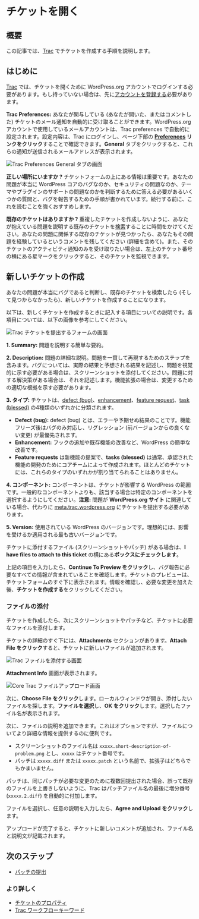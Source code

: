 <!--
# Opening a Ticket
-->

# チケットを開く

<!--
## Overview
-->

## 概要

<!--
This article will walk you through the process of opening a ticket on [Trac](https://core.trac.wordpress.org/).
-->

この記事では、[Trac](https://core.trac.wordpress.org/) でチケットを作成する手順を説明します。

<!--
## Getting Started
-->

## はじめに

<!--
[Trac](https://make.wordpress.org/core/glossary/#trac) requires that you log in with your WordPress.org account to open a ticket. If you do not have one, you will need to [register for an account](https://wordpress.org/support/register.php) before proceeding.
-->

[Trac](https://make.wordpress.org/core/glossary/#trac) では、チケットを開くために WordPress.org アカウントでログインする必要があります。もし持っていない場合は、先に[アカウントを登録する](https://wordpress.org/support/register.php)必要があります。

<!--
**Trac Preferences:** You will automatically receive email notifications for tickets you are involved in (you opened the ticket or commented on it). The email account you use for your WordPress.org account is automatically configured in your Trac preferences. You can check your preferences by logging in to Trac, then **clicking the [Preferences](https://core.trac.wordpress.org/prefs) link** at the bottom of the page. You should see the email address these notifications will be sent to when clicking on the *General* tab.
-->

**Trac Preferences:** あなたが関与している (あなたが開いた、またはコメントした) チケットのメール通知を自動的に受け取ることができます。WordPress.org アカウントで使用しているメールアカウントは、Trac preferences で自動的に設定されます。設定内容は、Trac にログインし、ページ下部の **[Preferences](https://core.trac.wordpress.org/prefs) リンクをクリック**することで確認できます。**General** タブをクリックすると、これらの通知が送信されるメールアドレスが表示されます。

<!--
![Trac Preferences General Tab Screen](https://make.wordpress.org/core/files/2013/10/core-trac-preferences-general-tab1.png)
-->

![Trac Preferences General タブの画面](https://make.wordpress.org/core/files/2013/10/core-trac-preferences-general-tab1.png)

<!--
**Are you in the right place?** The information above the ticket form is important – it asks several questions that you need to answer to determine whether your issue is really a bug with WordPress core, a security issue, or a theme/plugin support issue, as well as steps for reporting bugs. It is strongly recommended that you read it before continuing.
-->

**正しい場所にいますか ?** チケットフォームの上にある情報は重要です。あなたの問題が本当に WordPress コアのバグなのか、セキュリティの問題なのか、テーマやプラグインのサポートの問題なのかを判断するために答える必要があるいくつかの質問と、バグを報告するための手順が書かれています。続行する前に、これを読むことを強くおすすめします。

<!--
**Is there an existing ticket?** Take the time to [search](https://core.trac.wordpress.org/search) for an existing ticket that describes the issue you are having, so you do not create a duplicate ticket. If you find an existing ticket for your issue, leave a comment that you are also experiencing the problem (including details). You can also click the star next to the ticket number in the upper left to watch the ticket if you wish to only receive activity notifications for that ticket.
-->

**既存のチケットはありますか ?** 重複したチケットを作成しないように、あなたが抱えている問題を説明する既存のチケットを[検索](https://core.trac.wordpress.org/search)することに時間をかけてください。あなたの問題に関係する既存のチケットが見つかったら、あなたもその問題を経験しているというコメントを残してください (詳細を含めて)。また、そのチケットのアクティビティ通知のみを受け取りたい場合は、左上のチケット番号の横にある星マークをクリックすると、そのチケットを監視できます。


<!--
## Create A New Ticket
-->

## 新しいチケットの作成

<!--
Once you have determined your issue really is a bug, and searched for an existing ticket (and found none), it’s time to create a new ticket.
-->

あなたの問題が本当にバグであると判断し、既存のチケットを検索したら (そして見つからなかったら)、新しいチケットを作成することになります。

<!--
The following is an explanation of the fields to be completed when creating a new ticket. Use the image below as a visual reference for each of the fields.
-->

以下は、新しくチケットを作成するときに記入する項目についての説明です。各項目については、以下の画像を参考にしてください。

<!--
![Trac Submit Ticket Form Screen](https://make.wordpress.org/core/files/2013/10/core-trac-submit-ticket-form.png)
-->

![Trac チケットを提出するフォームの画面](https://make.wordpress.org/core/files/2013/10/core-trac-submit-ticket-form.png)

<!--
**1\. Summary:** A brief summary of the issue that describes the problem.
-->

**1\. Summary:** 問題を説明する簡単な要約。

<!--
**2\. Description:** A detailed description of the issue. Include steps to reproduce the issue consistently. For bugs, describe the actual versus expected results, and attach a screenshot if you need to visually demonstrate the issue. Describe a possible solution for the issue, if known. For enhancements, you should provide proper rationale for making the change.
-->

**2\. Description:** 問題の詳細な説明。問題を一貫して再現するためのステップを含みます。バグについては、実際の結果と予想される結果を記述し、問題を視覚的に示す必要がある場合は、スクリーンショットを添付してください。問題に対する解決策がある場合は、それを記述します。機能拡張の場合は、変更するための適切な根拠を示す必要があります。

<!--
**3\. Type:** Tickets fall under one of four types – [defect (bug)](https://make.wordpress.org/core/glossary/#bug), [enhancement](https://make.wordpress.org/core/glossary/#enhancement), [feature request](https://make.wordpress.org/core/glossary/#feature-request), and [task (blessed)](https://make.wordpress.org/core/glossary/#task-blessed).
-->

**3\. タイプ:** チケットは、[defect (bug)](https://make.wordpress.org/core/glossary/#bug)、[enhancement](https://make.wordpress.org/core/glossary/#enhancement)、[feature request](https://make.wordpress.org/core/glossary/#feature-request)、[task (blessed)](https://make.wordpress.org/core/glossary/#task-blessed) の4種類のいずれかに分類されます。

<!--
*   **Defect (bug):** A defect (bug) is an error or unexpected result. After feature freeze, only bugs are dealt with, with regressions (adverse changes from the previous version) being the highest priority.
*   **Enhancement:** These are simple improvements to WordPress, such as the addition of a hook or an improvement to an existing feature.
*   **Feature requests** are proposals for new features, and **tasks (blessed)** are usually created by the core team for development of an approved feature. Most tickets will not have either of these types assigned to them.
-->

*   **Defect (bug):** defect (bug) とは、エラーや予期せぬ結果のことです。機能フリーズ後はバグのみ対応し、リグレッション (前バージョンからの良くない変更) が最優先されます。
*   **Enhancement:** フックの追加や既存機能の改善など、WordPress の簡単な改善です。
*   **Feature requests** は新機能の提案で、**tasks (blessed)** は通常、承認された機能の開発のためにコアチームによって作成されます。ほとんどのチケットには、これらのタイプのいずれかが割り当てられることはありません。

<!--
**4\. Component:** The component is the area of WordPress that the ticket affects. Try to choose specific components, when applicable, over more generalized ones. **Note:** If the issue is related to the **WordPress.org site**, you will need to file the ticket on [meta.trac.wordpress.org](https://meta.trac.wordpress.org/) instead.
-->

**4\. コンポーネント:** コンポーネントは、チケットが影響する WordPress の範囲です。一般的なコンポーネントよりも、該当する場合は特定のコンポーネントを選択するようにしてください。**注意:** 問題が **WordPress.org サイト** に関連している場合、代わりに [meta.trac.wordpress.org](https://meta.trac.wordpress.org/) にチケットを提出する必要があります。

<!--
**5\. Version:** The version of WordPress being used. Ideally, this would be the earliest affected or applicable version.
-->

**5\. Version:** 使用されている WordPress のバージョンです。理想的には、影響を受けるか適用される最も古いバージョンです。

<!--
If you have files to include with the ticket (screenshots or a patch), **check the box** next to **I have files to attach to this ticket**.
-->

チケットに添付するファイル (スクリーンショットやパッチ) がある場合は、**I have files to attach to this ticket** の横にある**ボックスにチェックします**。

<!--
After completing the above fields, **click Continue To Preview** to ensure that you have included all of the information needed to report the bug. The ticket preview will display directly below the ticket form. Review the information, make any changes necessary, then **click Create Ticket**.
-->

上記の項目を入力したら、**Continue To Preview をクリック**し、バグ報告に必要なすべての情報が含まれていることを確認します。チケットのプレビューは、チケットフォームのすぐ下に表示されます。情報を確認し、必要な変更を加えた後、**チケットを作成する**をクリックしてください。

<!--
### Attach Files
-->

### ファイルの添付

<!--
After creating the ticket, the next step is to attach any files necessary to the ticket, such as screenshots or a patch.
-->

チケットを作成したら、次にスクリーンショットやパッチなど、チケットに必要なファイルを添付します。

<!--
Directly below the ticket detail is the **Attachments** section. **Click Attach File** to add a new file to the ticket.
-->

チケットの詳細のすぐ下には、**Attachments** セクションがあります。**Attach File をクリック**すると、チケットに新しいファイルが追加されます。

<!--
![Trac Attach Files Screen](https://make.wordpress.org/core/files/2013/10/core-trac-add-attachments.png)
-->

![Trac ファイルを添付する画面](https://make.wordpress.org/core/files/2013/10/core-trac-add-attachments.png)

<!--
You will be presented with the **Attachment Info** screen.
-->

**Attachment Info** 画面が表示されます。

<!--
![Core Trac Upload File Screen](https://make.wordpress.org/core/files/2013/10/core-trac-upload-file.png)
-->

![Core Trac ファイルアップロード画面](https://make.wordpress.org/core/files/2013/10/core-trac-upload-file.png)

<!--
You will then **click Choose File**. A local window will open to locate the file you wish to attach. **Select the file**, then **click OK**. The filename you chose will display.
-->

次に、**Choose File をクリック**します。ローカルウィンドウが開き、添付したいファイルを探します。**ファイルを選択**し、**OK をクリック**します。選択したファイル名が表示されます。

<!--
Next you can add a description of the file. While this is optional, it is helpful to provide more details about the file.
-->

次に、ファイルの説明を追加できます。これはオプションですが、ファイルについてより詳細な情報を提供するのに便利です。

<!--
*   Screenshots should use `xxxxx.short-description-of-problem.png` as a filename, where `xxxxx` is the ticket number.
*   Patches should be named `xxxxx.diff` or `xxxxx.patch` – both extensions are acceptable.
-->

* スクリーンショットのファイル名は `xxxxx.short-description-of-problem.png` とし、`xxxxx` はチケット番号です。
* パッチは `xxxxx.diff` または `xxxxx.patch` という名前で、拡張子はどちらでもかまいません。

<!--
For patches, Trac will automatically append an incremental number (`xxxxx.2.diff`) to the end of a patch filename to prevent an accidental overwrite of the existing file, in cases where the same patch is submitted multiple times due to needed changes.
-->

パッチは、同じパッチが必要な変更のために複数回提出された場合、誤って既存のファイルを上書きしないように、Trac はパッチファイル名の最後に増分番号 (`xxxxx.2.diff`) を自動的に付加します。

<!--
After you have selected the file and provided an optional description, **click Agree and Upload** .
-->

ファイルを選択し、任意の説明を入力したら、**Agree and Upload をクリック**します。

<!--
Once the upload is complete, a new comment will be automatically added to the ticket with the filename and description listed.
-->

アップロードが完了すると、チケットに新しいコメントが追加され、ファイル名と説明文が記載されます。

<!--
## Next Steps
-->

## 次のステップ

<!--
*   [Submitting A Patch](https://make.wordpress.org/core/handbook/working-with-trac/submitting-a-patch/)
-->

*   [パッチの提出](https://make.wordpress.org/core/handbook/working-with-trac/submitting-a-patch/)

<!--
### Learn More
-->

### より詳しく

<!--
*   [Ticket Properties](https://make.wordpress.org/core/handbook/trac/#ticket-properties)
*   [Trac Workflow Keywords](https://make.wordpress.org/core/handbook/trac/keywords/)
-->

*   [チケットのプロパティ](https://make.wordpress.org/core/handbook/trac/#ticket-properties)
*   [Trac ワークフローキーワード](https://make.wordpress.org/core/handbook/trac/keywords/)
